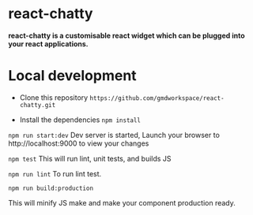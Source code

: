 # react-chatty

**react-chatty is a customisable react widget which can be plugged into your react applications.**


# Local development
* Clone this repository 
``` https://github.com/gmdworkspace/react-chatty.git ```

* Install the dependencies 
``` npm install ```

``` npm run start:dev ```
Dev server is started, Launch your browser to http://localhost:9000 to view your changes

``` npm test ```
This will run lint, unit tests, and builds JS

``` npm run lint ```
To run lint test.

``` npm run build:production ```

This will minify JS make and make your component production ready.